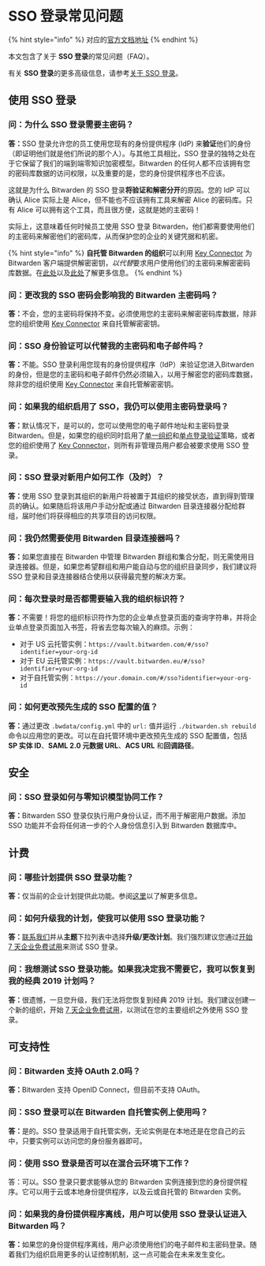 # SSO 登录常见问题

{% hint style="info" %}
对应的[官方文档地址](https://bitwarden.com/help/article/sso-faqs/)
{% endhint %}

本文包含了关于 **SSO 登录**的常见问题（FAQ）。

有关 **SSO 登录**的更多高级信息，请参考[关于 SSO 登录](about-login-with-sso.md)。

## 使用 SSO 登录 <a href="#using-login-with-sso" id="using-login-with-sso"></a>

### 问：为什么 SSO 登录需要主密码？ <a href="#q-why-does-login-with-sso-require-my-master-password" id="q-why-does-login-with-sso-require-my-master-password"></a>

**答：**&#x53;SO 登录允许您的员工使用您现有的身份提供程序 (IdP) 来**验证**他们的身份（即证明他们就是他们所说的那个人）。与其他工具相比，SSO 登录的独特之处在于它保留了我们的端到端零知识加密模型。Bitwarden 的任何人都不应该拥有您的密码库数据的访问权限，以及重要的是，您的身份提供程序也不应该。

这就是为什么 Bitwarden 的 SSO 登录**将验证和解密分开**的原因。您的 IdP 可以确认 Alice 实际上是 Alice，但不能也不应该拥有工具来解密 Alice 的密码库。只有 Alice 可以拥有这个工具，而且很方便，这就是她的主密码！

实际上，这意味着任何时候员工使用 SSO 登录 Bitwarden，他们都需要使用他们的主密码来解密他们的密码库，从而保护您的企业的关键凭据和机密。

{% hint style="info" %}
**自托管 Bitwarden 的组织**可以利用 [Key Connector](about-key-connector.md) 为 Bitwarden 客户端提供解密密钥，_以代&#x66FF;_&#x8981;求用户使用他们的主密码来解密密码库数据。在[此处](member-decryption-options.md)以及[此处](about-key-connector.md)了解更多信息。
{% endhint %}

### 问：更改我的 SSO 密码会影响我的 Bitwarden 主密码吗？ <a href="#q-will-changing-my-sso-password-affect-my-bitwarden-master-password" id="q-will-changing-my-sso-password-affect-my-bitwarden-master-password"></a>

**答：**&#x4E0D;会，您的主密码将保持不变。必须使用您的主密码来解密密码库数据，除非您的组织使用 [Key Connector](about-key-connector.md) 来自托管解密密钥。

### 问：SSO 身份验证可以代替我的主密码和电子邮件吗？ <a href="#q-does-sso-authentication-replace-my-master-password-and-email" id="q-does-sso-authentication-replace-my-master-password-and-email"></a>

**答：**&#x4E0D;能。SSO 登录利用您现有的身份提供程序（IdP）来验证您进入Bitwarden 的身份，但是您的主密码和电子邮件仍然必须输入，以用于解密您的密码库数据，除非您的组织使用 [Key Connector](about-key-connector.md) 来自托管解密密钥。

### 问：如果我的组织启用了 SSO，我仍可以使用主密码登录吗？ <a href="#q-can-i-still-log-in-with-my-master-password-if-my-organization-has-sso-enabled" id="q-can-i-still-log-in-with-my-master-password-if-my-organization-has-sso-enabled"></a>

**答：**&#x9ED8;认情况下，是可以的，您可以使用您的电子邮件地址和主密码登录 Bitwarden。但是，如果您的组织同时启用了[单一组织](../organizations/enterprise-policies.md#single-organization)和[单点登录验证](../organizations/enterprise-policies.md#single-sign-on-authentication)策略，或者您的组织使用了 [Key Connector](about-key-connector.md)，则所有非管理员用户都会被要求使用 SSO 登录。

### 问：SSO 登录对新用户如何工作（及时）？ <a href="#q-how-does-login-with-sso-work-for-new-users-just-in-time" id="q-how-does-login-with-sso-work-for-new-users-just-in-time"></a>

**答：**&#x4F7F;用 SSO 登录到其组织的新用户将被置于其组织的接受状态，直到得到管理员的确认。如果随后将该用户手动分配或通过 Bitwarden 目录连接器分配给群组，届时他们将获得相应的共享项目的访问权限。

### 问：我仍然需要使用 Bitwarden 目录连接器吗？ <a href="#q-do-i-still-need-to-use-bitwarden-directory-connector" id="q-do-i-still-need-to-use-bitwarden-directory-connector"></a>

**答：**&#x5982;果您直接在 Bitwarden 中管理 Bitwarden 群组和集合分配，则无需使用目录连接器。但是，如果您希望群组和用户能自动与您的组织目录同步，我们建议将 SSO 登录和目录连接器结合使用以获得最完整的解决方案。

### 问：每次登录时是否都需要输入我的组织标识符？ <a href="#q-do-i-need-to-enter-my-organization-identifier-every-time-i-login" id="q-do-i-need-to-enter-my-organization-identifier-every-time-i-login"></a>

**答：**&#x4E0D;需要！将您的组织标识符作为您的企业单点登录页面的查询字符串，并将企业单点登录页面加入书签，将省去您每次输入的麻烦。示例：

* 对于 US 云托管实例：`https://vault.bitwarden.com/#/sso?identifier=your-org-id`
* 对于 EU 云托管实例：`https://vault.bitwarden.eu/#/sso?identifier=your-org-id`
* 对于自托管实例：`https://your.domain.com/#/sso?identifier=your-org-id`

### 问：如何更改预先生成的 SSO 配置的值？ <a href="#q-how-do-i-change-pre-generated-sso-configuration-values" id="q-how-do-i-change-pre-generated-sso-configuration-values"></a>

**答：**&#x901A;过更改 `.bwdata/config.yml` 中的 `url:` 值并运行 `./bitwarden.sh rebuild` 命令以应用您的更改。可以在自托管环境中更改预先生成的 SSO 配置值，包括 **SP 实体 ID**、**SAML 2.0 元数据 URL**、**ACS URL** 和**回调路径**。

## 安全 <a href="#security" id="security"></a>

### 问：SSO 登录如何与零知识模型协同工作？ <a href="#q-how-does-login-with-sso-work-with-the-zero-knowledge-model" id="q-how-does-login-with-sso-work-with-the-zero-knowledge-model"></a>

**答：**&#x42;itwarden SSO 登录仅执行用户身份认证，而不用于解密用户数据。添加 SSO 功能并不会将任何进一步的个人身份信息引入到 Bitwarden 数据库中。

## 计费 <a href="#billing" id="billing"></a>

### 问：哪些计划提供 SSO 登录功能？ <a href="#q-what-plans-offer-login-with-sso" id="q-what-plans-offer-login-with-sso"></a>

**答：**&#x4EC5;当前的企业计划提供此功能。参阅[这里](../plans-and-pricing/password-manager/premium-renewal.md)以了解更多信息。

### 问：如何升级我的计划，使我可以使用 SSO 登录功能？ <a href="#q-how-do-i-upgrade-my-plan-so-that-i-can-use-login-with-sso" id="q-how-do-i-upgrade-my-plan-so-that-i-can-use-login-with-sso"></a>

**答：**[联系我们](https://bitwarden.com/contact/)并从**主题**下拉列表中选择**升级/更改计划**。我们强烈建议您通过[开始 7 天企业免费试用](../plans-and-pricing/start-an-enterprise-trial-with-your-bitwarden-account.md)来测试 SSO 登录。

### 问：我想测试 SSO 登录功能。如果我决定我不需要它，我可以恢复到我的经典 2019 计划吗？ <a href="#q-i-would-like-to-test-login-with-sso-if-i-decide-i-dont-need-it-can-i-revert-to-my-classic-2019-pla" id="q-i-would-like-to-test-login-with-sso-if-i-decide-i-dont-need-it-can-i-revert-to-my-classic-2019-pla"></a>

**答：**&#x5F88;遗憾，一旦您升级，我们无法将您恢复到经典 2019 计划。我们建议创建一个新的组织，开始 [7 天企业免费试用](../plans-and-pricing/start-an-enterprise-trial-with-your-bitwarden-account.md)，以测试在您的主要组织之外使用 SSO 登录。

## 可支持性 <a href="#supportability" id="supportability"></a>

### 问：Bitwarden 支持 OAuth 2.0吗？ <a href="#q-does-bitwarden-support-oauth-2-0" id="q-does-bitwarden-support-oauth-2-0"></a>

**答：**&#x42;itwarden 支持 OpenID Connect，但目前不支持 OAuth。

### 问：SSO 登录可以在 Bitwarden 自托管实例上使用吗？ <a href="#q-will-login-with-sso-work-with-a-self-hosted-instance-of-bitwarden" id="q-will-login-with-sso-work-with-a-self-hosted-instance-of-bitwarden"></a>

**答：**&#x662F;的。SSO 登录适用于自托管实例，无论实例是在本地还是在您自己的云中，只要实例可以访问您的身份服务器即可。

### 问：使用 SSO 登录是否可以在混合云环境下工作？ <a href="#q-does-login-with-sso-work-across-hybrid-cloud-environments" id="q-does-login-with-sso-work-across-hybrid-cloud-environments"></a>

答：可以。SSO 登录只要求能够从您的 Bitwarden 实例连接到您的身份提供程序。它可以用于云或本地身份提供程序，以及云或自托管的 Bitwarden 实例。

### 问：如果我的身份提供程序离线，用户可以使用 SSO 登录认证进入 Bitwarden 吗？ <a href="#q-if-my-identity-provider-is-offline-can-users-user-login-with-sso-to-authenticate-into-bitwarden" id="q-if-my-identity-provider-is-offline-can-users-user-login-with-sso-to-authenticate-into-bitwarden"></a>

**答：**&#x5982;果您的身份提供程序离线，用户必须使用他们的电子邮件和主密码登录。随着我们为组织启用更多的认证控制机制，这一点可能会在未来发生变化。
